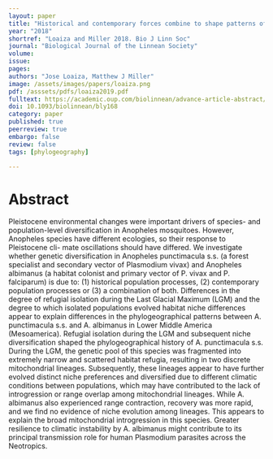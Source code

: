 ```yaml
---
layout: paper
title: "Historical and contemporary forces combine to shape patterns of genetic differentiation in Mesoamerican Anopheles mosquitoes"
year: "2018"
shortref: "Loaiza and Miller 2018. Bio J Linn Soc"
journal: "Biological Journal of the Linnean Society"
volume:
issue:
pages:
authors: "Jose Loaiza, Matthew J Miller"
image: /assets/images/papers/loaiza.png
pdf: /asssets/pdfs/loaiza2019.pdf
fulltext: https://academic.oup.com/biolinnean/advance-article-abstract/doi/10.1093/biolinnean/bly168/5209636
doi: 10.1093/biolinnean/bly168
category: paper
published: true
peerreview: true
embargo: false
review: false
tags: [phylogeography]

---
```


# Abstract

   Pleistocene environmental changes were important drivers of species- and population-level diversification in Anopheles mosquitoes. However, Anopheles species have different ecologies, so their response to Pleistocene cli- mate oscillations should have differed. We investigate whether genetic diversification in Anopheles punctimacula s.s. (a forest specialist and secondary vector of Plasmodium vivax) and Anopheles albimanus (a habitat colonist and primary vector of P. vivax and P. falciparum) is due to: (1) historical population processes, (2) contemporary population processes or (3) a combination of both. Differences in the degree of refugial isolation during the Last Glacial Maximum (LGM) and the degree to which isolated populations evolved habitat niche differences appear to explain differences in the phylogeographical patterns between A. punctimacula s.s. and A. albimanus in Lower Middle America (Mesoamerica). Refugial isolation during the LGM and subsequent niche diversification shaped the phylogeographical history of A. punctimacula s.s. During the LGM, the genetic pool of this species was fragmented into extremely narrow and scattered habitat refugia, resulting in two discrete mitochondrial lineages. Subsequently, these lineages appear to have further evolved distinct niche preferences and diversified due to different climatic conditions between populations, which may have contributed to the lack of introgression or range overlap among mitochondrial lineages. While A. albimanus also experienced range contraction, recovery was more rapid, and we find no evidence of niche evolution among lineages. This appears to explain the broad mitochondrial introgression in this species. Greater resilience to climatic instability by A. albimanus might contribute to its principal transmission role for human Plasmodium parasites across the Neotropics.
